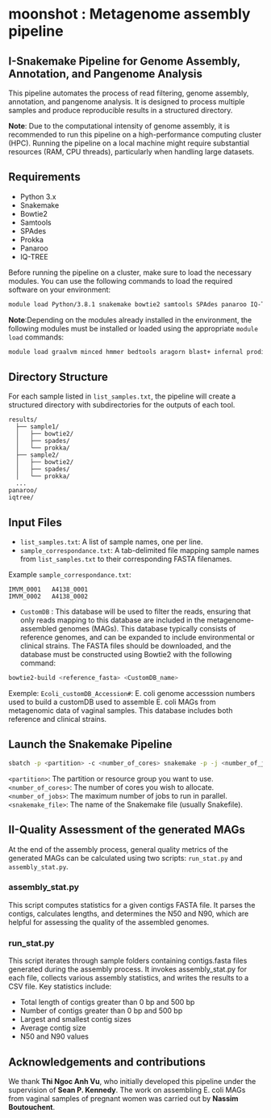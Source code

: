 # moonshot : Metagenome assembly pipeline 

## I-Snakemake Pipeline for Genome Assembly, Annotation, and Pangenome Analysis
This pipeline automates the process of read filtering, genome assembly, annotation, and pangenome analysis. It is designed to process multiple samples and produce reproducible results in a structured directory.

**Note**: Due to the computational intensity of genome assembly, it is recommended to run this pipeline on a high-performance computing cluster (HPC). Running the pipeline on a local machine might require substantial resources (RAM, CPU threads), particularly when handling large datasets.

## Requirements
- Python 3.x
- Snakemake
- Bowtie2
- Samtools
- SPAdes
- Prokka
- Panaroo
- IQ-TREE

Before running the pipeline on a cluster, make sure to load the necessary modules. You can use the following commands to load the required software on your environment:
```bash
module load Python/3.8.1 snakemake bowtie2 samtools SPAdes panaroo IQ-TREE
```
**Note**:Depending on the modules already installed in the environment, the following modules must be installed or loaded using the appropriate `module load` commands:
```bash
module load graalvm minced hmmer bedtools aragorn blast+ infernal prodigal ncbitools barrnap signalp cd-hit
```

## Directory Structure
For each sample listed in `list_samples.txt`, the pipeline will create a structured directory with subdirectories for the outputs of each tool.
```
results/
  ├── sample1/
  │   ├── bowtie2/
  │   ├── spades/
  │   └── prokka/
  ├── sample2/
  │   ├── bowtie2/
  │   ├── spades/
  │   └── prokka/
  ...
panaroo/
iqtree/
```
## Input Files
- `list_samples.txt`: A list of sample names, one per line.
- `sample_correspondance.txt`: A tab-delimited file mapping sample names from `list_samples.txt` to their corresponding FASTA filenames.

Example `sample_correspondance.txt`:
```
IMVM_0001	A4138_0001
IMVM_0002	A4138_0002
```

- `CustomDB` : This database will be used to filter the reads, ensuring that only reads mapping to this database are included in the metagenome-assembled genomes (MAGs). This database typically consists of reference genomes, and can be expanded to include environmental or clinical strains. The FASTA files should be downloaded, and the database must be constructed using Bowtie2 with the following command:
```bash
bowtie2-build <reference_fasta> <CustomDB_name>
```
Exemple: 
`Ecoli_customDB_Accession#`: E. coli genome accesssion numbers used to build a customDB used to assemble E. coli MAGs from metagenomic data of vaginal samples. This database includes both reference and clinical strains.

##  Launch the Snakemake Pipeline

```bash
sbatch -p <partition> -c <number_of_cores> snakemake -p -j <number_of_jobs> -s <snakemake_file> 
```
`<partition>`: The partition or resource group you want to use.
`<number_of_cores>`: The number of cores you wish to allocate.
`<number_of_jobs>`: The maximum number of jobs to run in parallel.
`<snakemake_file>`: The name of the Snakemake file (usually Snakefile).

## II-Quality Assessment of the generated MAGs
At the end of the assembly process, general quality metrics of the generated MAGs can be calculated using two scripts: `run_stat.py` and `assembly_stat.py`.

### assembly_stat.py
This script computes statistics for a given contigs FASTA file. It parses the contigs, calculates lengths, and determines the N50 and N90, which are helpful for assessing the quality of the assembled genomes.

### run_stat.py
This script iterates through sample folders containing contigs.fasta files generated during the assembly process. It invokes assembly_stat.py for each file, collects various assembly statistics, and writes the results to a CSV file. Key statistics include:
- Total length of contigs greater than 0 bp and 500 bp
- Number of contigs greater than 0 bp and 500 bp
- Largest and smallest contig sizes
- Average contig size
- N50 and N90 values

## Acknowledgements and contributions 
We thank **Thi Ngoc Anh Vu**, who initially developed this pipeline under the supervision of **Sean P. Kennedy**. The work on assembling E. coli MAGs from vaginal samples of pregnant women was carried out by **Nassim Boutouchent**.

